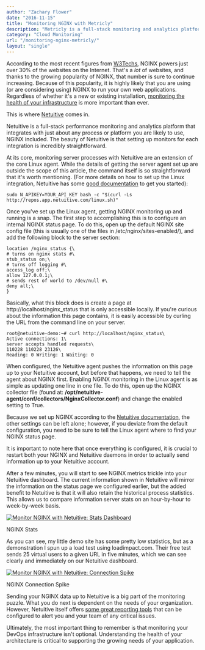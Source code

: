 ```yaml
---
author: "Zachary Flower"
date: "2016-11-15"
title: "Monitoring NGINX with Metricly"
description: "Metricly is a full-stack monitoring and analytics platform that integrates fully with NGINX. Here's how to begin monitoring NGINX with Metricly."
category: "Cloud Monitoring"
url: "/monitoring-nginx-metricly/"
layout: "single"
---
```



According to the most recent figures from [W3Techs](https://w3techs.com/technologies/cross/web_server/ranking), NGINX powers just over 30% of the websites on the Internet. That's a *lot* of websites, and thanks to the growing popularity of NGINX, that number is sure to continue increasing. Because of this popularity, it is highly likely that you are using (or are considering using) NGINX to run your own web applications. Regardless of whether it's a new or existing installation, [monitoring the health of your infrastructure](/nginx-monitoring-basics) is more important than ever.

This is where [Netuitive](/product) comes in.

Netuitive is a full-stack performance monitoring and analytics platform that integrates with just about any process or platform you are likely to use, NGINX included. The beauty of Netuitive is that setting up monitors for each integration is incredibly straightforward.

At its core, monitoring server processes with Netuitive are an extension of the core Linux agent. While the details of getting the server agent set up are outside the scope of this article, the command itself is so straightforward that it's worth mentioning. (For more details on how to set up the Linux integration, Netuitive has some [good documentation](https://help.netuitive.com/Content/Datasources/Netuitive/linux.htm) to get you started):

    sudo N_APIKEY=YOUR_API_KEY bash -c "$(curl -Ls http://repos.app.netuitive.com/linux.sh)"

Once you've set up the Linux agent, getting NGINX monitoring up and running is a snap. The first step to accomplishing this is to configure an internal NGINX status page. To do this, open up the default NGINX site config file (this is usually one of the files in /etc/nginx/sites-enabled/), and add the following block to the server section:

    location /nginx_status {\
    # turns on nginx stats #\
    stub_status on;\
    # turns off logging #\
    access_log off;\
    allow 127.0.0.1;\
    # sends rest of world to /dev/null #\
    deny all;\
    }

Basically, what this block does is create a page at http://localhost/nginx_status that is only accessible locally. If you're curious about the information this page contains, it is easily accessible by curling the URL from the command line on your server.

    root@netuitive-demo:~# curl http://localhost/nginx_status\
    Active connections: 1\
    server accepts handled requests\
    110228 110228 23126\
    Reading: 0 Writing: 1 Waiting: 0

When configured, the Netuitive agent pushes the information on this page up to your Netuitive account, but before that happens, we need to tell the agent about NGINX first. Enabling NGINX monitoring in the Linux agent is as simple as updating one line in one file. To do this, open up the NGINX collector file (found at: **/opt/netuitive-agent/conf/collectors/NginxCollector.conf**) and change the enabled setting to True.

Because we set up NGINX according to the [Netuitive documentation](https://help.netuitive.com/Content/Datasources/Netuitive/nginx.htm), the other settings can be left alone; however, if you deviate from the default configuration, you need to be sure to tell the Linux agent where to find your NGINX status page.

It is important to note here that once everything is configured, it is crucial to restart both your NGINX and Netuitive daemons in order to actually send information up to your Netuitive account.

After a few minutes, you will start to see NGINX metrics trickle into your Netuitive dashboard. The current information shown in Netuitive will mirror the information on the status page we configured earlier, but the added benefit to Netuitive is that it will also retain the historical process statistics. This allows us to compare information server stats on an hour-by-hour to week-by-week basis.

[![Monitor NGINX with Netuitive: Stats Dashboard](https://s3-us-west-2.amazonaws.com/com-netuitive-app-usw2-public/wp-content/uploads/2017/07/NGINX-Dashboard-1-1024x535.png)](https://s3-us-west-2.amazonaws.com/com-netuitive-app-usw2-public/wp-content/uploads/2017/07/NGINX-Dashboard-1.png)

NGINX Stats

As you can see, my little demo site has some pretty low statistics, but as a demonstration I spun up a load test using loadimpact.com. Their free test sends 25 virtual users to a given URL in five  minutes, which we can see clearly and immediately on our Netuitive dashboard.

[![Monitor NGINX with Netuitive: Connection Spike](https://s3-us-west-2.amazonaws.com/com-netuitive-app-usw2-public/wp-content/uploads/2017/07/NGINX-Dashboard-2.png)](https://s3-us-west-2.amazonaws.com/com-netuitive-app-usw2-public/wp-content/uploads/2017/07/NGINX-Dashboard-2.png)

NGINX Connection Spike

Sending your NGINX data up to Netuitive is a big part of the monitoring puzzle. What you do next is dependent on the needs of your organization. However, Netuitive itself offers [some great reporting tools](/product/dashboards-and-reports) that can be configured to alert you and your team of any critical issues.

Ultimately, the most important thing to remember is that monitoring your DevOps infrastructure isn't optional. Understanding the health of your architecture is critical to supporting the growing needs of your application.
